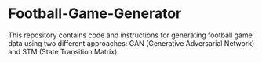 # Football-Game-Generator
This repository contains code and instructions for generating football game data using two different approaches: GAN (Generative Adversarial Network) and STM (State Transition Matrix).
